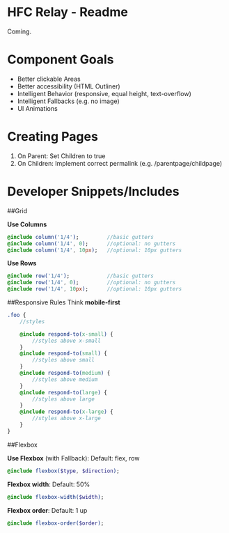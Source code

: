 # HFC Relay - Readme

Coming.


# Component Goals
- Better clickable Areas
- Better accessibility (HTML Outliner)
- Intelligent Behavior (responsive, equal height, text-overflow)
- Intelligent Fallbacks (e.g. no image)
- UI Animations

# Creating Pages
1. On Parent: Set Children to true
2. On Children: Implement correct permalink (e.g. /parentpage/childpage)



# Developer Snippets/Includes

##Grid

**Use Columns**
```sass
@include column('1/4');			//basic gutters
@include column('1/4', 0); 		//optional: no gutters
@include column('1/4', 10px); 	//optional: 10px gutters
```

**Use Rows**
```sass
@include row('1/4');			//basic gutters
@include row('1/4', 0); 		//optional: no gutters
@include row('1/4', 10px); 		//optional: 10px gutters
```

##Responsive Rules
Think **mobile-first**
```sass
.foo {
	//styles

	@include respond-to(x-small) { 
		//styles above x-small
	}
	@include respond-to(small) { 
		//styles above small
	}
	@include respond-to(medium) { 
		//styles above medium
	}
	@include respond-to(large) { 
		//styles above large
	}
	@include respond-to(x-large) { 
		//styles above x-large
	}
}
```


##Flexbox 

**Use Flexbox** (with Fallback):
Default: flex, row
```sass
@include flexbox($type, $direction);
```


**Flexbox width**:
Default: 50%
```sass
@include flexbox-width($width);
```


**Flexbox order**:
Default: 1 up
```sass
@include flexbox-order($order);
```


